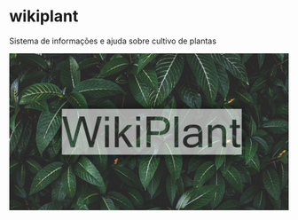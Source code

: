 # wikiplant
Sistema de informações e ajuda sobre cultivo de plantas


![Home page](https://github.com/4ly-a/wikiplant/blob/page/assets/wallpaper.jpg)
